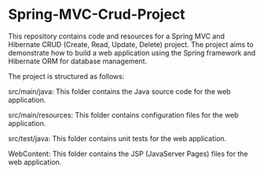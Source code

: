 # Spring-MVC-Crud-Project
 This repository contains code and resources for a Spring MVC and Hibernate CRUD (Create, Read, Update, Delete) project. The project aims to demonstrate how to build a web application using the Spring framework and Hibernate ORM for database management.

The project is structured as follows:

src/main/java: This folder contains the Java source code for the web application.

src/main/resources: This folder contains configuration files for the web application.

src/test/java: This folder contains unit tests for the web application.

WebContent: This folder contains the JSP (JavaServer Pages) files for the web application.
